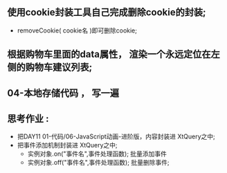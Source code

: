 ## 使用cookie封装工具自己完成删除cookie的封装; 
- removeCookie( cookie名 )即可删除cookie; 

## 根据购物车里面的data属性， 渲染一个永远定位在左侧的购物车建议列表; 

## 04-本地存储代码 ， 写一遍

## 思考作业 : 

- 把DAY11 01-代码/06-JavaScript动画-进阶版，内容封装进 XtQuery之中; 
- 把事件添加机制封装进 XtQuery之中; 
  - 实例对象.on("事件名",事件处理函数); 批量添加事件
  - 实例对象.off("事件名",事件处理函数); 批量删除事件; 